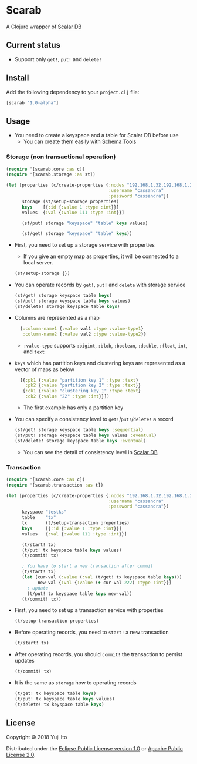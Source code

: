 # Scarab

A Clojure wrapper of [Scalar DB](https://github.com/scalar-labs/scalardb)

## Current status
- Support only `get!`, `put!` and `delete!`

## Install

Add the following dependency to your `project.clj` file:
```clojure
[scarab "1.0-alpha"]
```

## Usage

- You need to create a keyspace and a table for Scalar DB before use
  - You can create them easily with [Schema Tools](https://github.com/scalar-labs/scalardb/tree/master/tools/schema)

### Storage (non transactional operation)

```clojure
(require '[scarab.core :as c])
(require '[scarab.storage :as st])

(let [properties (c/create-properties {:nodes "192.168.1.32,192.168.1.23"
                                       :username "cassandra"
                                       :password "cassandra"})
      storage (st/setup-storage properties)
      keys    [{:id {:value 1 :type :int}}]
      values  {:val {:value 111 :type :int}}]

      (st/put! storage "keyspace" "table" keys values)

      (st/get! storage "keyspace" "table" keys))
```

- First, you need to set up a storage service with properties
  - If you give an empty map as properties, it will be connected to a local server.
  ```clojure
  (st/setup-storage {})
  ```

- You can operate records by `get!`, `put!` and `delete` with storage service
  ```clojure
  (st/get! storage keyspace table keys)
  (st/put! storage keyspace table keys values)
  (st/delete! storage keyspace table keys)
  ```

- Columns are represented as a map
  ```clojure
    {:column-name1 {:value val1 :type :value-type1}
     :column-name2 {:value val2 :type :value-type2}}
  ```
  - `:value-type` supports `:bigint`, `:blob`, `:boolean`, `:double`, `:float`, `int`, and `text`

- `keys` which has partition keys and clustering keys are represented as a vector of maps as below
  ```clojure
    [{:pk1 {:value "partition key 1" :type :text}
      :pk2 {:value "partition key 2" :type :text}}
     {:ck1 {:value "clustering key 1" :type :text}
      :ck2 {:value "22" :type :int}}])
  ```
  - The first example has only a partition key

- You can specify a consistency level to `get!`/`put!`/`delete!` a record
  ```clojure
  (st/get! storage keyspace table keys :sequential)
  (st/put! storage keyspace table keys values :eventual)
  (st/delete! storage keyspace table keys :eventual)
  ```
  - You can see the detail of consistency level in [Scalar DB](https://scalar-labs.github.io/scalardb/javadoc/com/scalar/database/api/Consistency.html)

### Transaction

```clojure
(require '[scarab.core :as c])
(require '[scarab.transaction :as t])

(let [properties (c/create-properties {:nodes "192.168.1.32,192.168.1.23,192.168.1.11"
                                       :username "cassandra"
                                       :password "cassandra"})
      keyspace "testks"
      table    "tx"
      tx       (t/setup-transaction properties)
      keys     [{:id {:value 1 :type :int}}]
      values   {:val {:value 111 :type :int}}]

      (t/start! tx)
      (t/put! tx keyspace table keys values)
      (t/commit! tx)

      ; You have to start a new transaction after commit
      (t/start! tx)
      (let [cur-val (:value (:val (t/get! tx keyspace table keys)))
            new-val {:val {:value (+ cur-val 222) :type :int}}]
        ; update
        (t/put! tx keyspace table keys new-val))
      (t/commit! tx))
```

- First, you need to set up a transaction service with properties
  ```clojure
  (t/setup-transaction properties)
  ```

- Before operating records, you need to `start!` a new transaction
  ```clojure
  (t/start! tx)
  ```

- After operating records, you should `commit!` the transaction to persist updates
  ```clojure
  (t/commit! tx)
  ```

- It is the same as `storage` how to operating records
  ```clojure
  (t/get! tx keyspace table keys)
  (t/put! tx keyspace table keys values)
  (t/delete! tx keyspace table keys)
  ```

## License

Copyright © 2018 Yuji Ito

Distributed under the [Eclipse Public License version 1.0](http://www.eclipse.org/legal/epl-v10.html) or [Apache Public License 2.0](http://www.apache.org/licenses/LICENSE-2.0.html).
